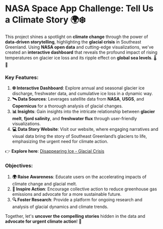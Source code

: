 # NASA Space App Challenge: Tell Us a Climate Story 🌍❄️

This project shines a spotlight on **climate change** through the power of **data-driven storytelling**, highlighting the **glacial crisis** in Southeast Greenland. Using **NASA open data** and cutting-edge visualizations, we've created an **interactive dashboard** that reveals the profound impact of rising temperatures on glacier ice loss and its ripple effect on **global sea levels**. 🌡️🌊

### Key Features: 

1. **🌐 Interactive Dashboard**: Explore annual and seasonal glacier ice discharge, freshwater data, and cumulative ice loss in a dynamic way.
2. **🛰️ Data Sources**: Leverages satellite data from **NASA**, **USGS**, and **Copernicus** for a thorough analysis of glacial changes.
3. **📊 Insights**: Gain insights into the intricate relationship between **glacier melt**, **fjord salinity**, and **freshwater flux** through user-friendly visualizations.
4. **💻 Data Story Website**: Visit our website, where engaging narratives and visual data bring the story of Southeast Greenland’s glaciers to life, emphasizing the urgent need for climate action.

👉 **Explore here**: [Disappearing Ice - Glacial Crisis](https://disappearingice.hamnaaziz.com/)

### Objectives:

1. **🌍 Raise Awareness**: Educate users on the accelerating impacts of climate change and glacial melt.
2. **💪 Inspire Action**: Encourage collective action to reduce greenhouse gas emissions and advocate for a more sustainable future.
3. **🔍 Foster Research**: Provide a platform for ongoing research and analysis of glacial dynamics and climate trends.

Together, let's **uncover the compelling stories** hidden in the data and **advocate for urgent climate action**! 🌱
